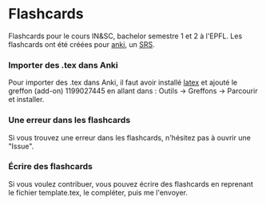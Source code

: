 Flashcards
==========

Flashcards pour le cours IN&SC, bachelor semestre 1 et 2 à l'EPFL.
Les flashcards ont été créées pour [anki](http://ankisrs.net/), un [SRS](http://en.wikipedia.org/wiki/Spaced_repetition).

### Importer des .tex dans Anki

Pour importer des .tex dans Anki, il faut avoir installé [latex](http://latex-project.org/ftp.html) et ajouté le greffon (add-on) 1199027445 en allant dans : Outils -> Greffons -> Parcourir et installer.

### Une erreur dans les flashcards

Si vous trouvez une erreur dans les flashcards, n'hésitez pas à ouvrir une "Issue".

### Écrire des flashcards

Si vous voulez contribuer, vous pouvez écrire des flashcards en reprenant le fichier template.tex, le compléter, puis me l'envoyer.

